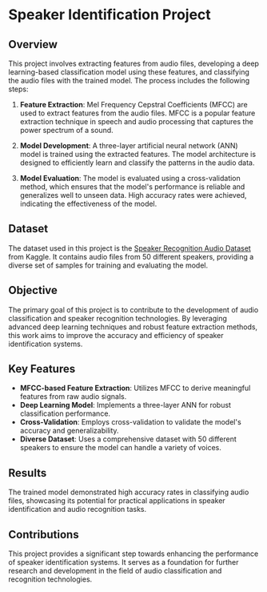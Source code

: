 # Speaker Identification Project

## Overview
This project involves extracting features from audio files, developing a deep learning-based classification model using these features, and classifying the audio files with the trained model. The process includes the following steps:

1. **Feature Extraction**: Mel Frequency Cepstral Coefficients (MFCC) are used to extract features from the audio files. MFCC is a popular feature extraction technique in speech and audio processing that captures the power spectrum of a sound.

2. **Model Development**: A three-layer artificial neural network (ANN) model is trained using the extracted features. The model architecture is designed to efficiently learn and classify the patterns in the audio data.

3. **Model Evaluation**: The model is evaluated using a cross-validation method, which ensures that the model's performance is reliable and generalizes well to unseen data. High accuracy rates were achieved, indicating the effectiveness of the model.

## Dataset
The dataset used in this project is the [Speaker Recognition Audio Dataset](https://www.kaggle.com/datasets/vjcalling/speaker-recognition-audio-dataset) from Kaggle. It contains audio files from 50 different speakers, providing a diverse set of samples for training and evaluating the model.

## Objective
The primary goal of this project is to contribute to the development of audio classification and speaker recognition technologies. By leveraging advanced deep learning techniques and robust feature extraction methods, this work aims to improve the accuracy and efficiency of speaker identification systems.

## Key Features
- **MFCC-based Feature Extraction**: Utilizes MFCC to derive meaningful features from raw audio signals.
- **Deep Learning Model**: Implements a three-layer ANN for robust classification performance.
- **Cross-Validation**: Employs cross-validation to validate the model's accuracy and generalizability.
- **Diverse Dataset**: Uses a comprehensive dataset with 50 different speakers to ensure the model can handle a variety of voices.

## Results
The trained model demonstrated high accuracy rates in classifying audio files, showcasing its potential for practical applications in speaker identification and audio recognition tasks.

## Contributions
This project provides a significant step towards enhancing the performance of speaker identification systems. It serves as a foundation for further research and development in the field of audio classification and recognition technologies.
